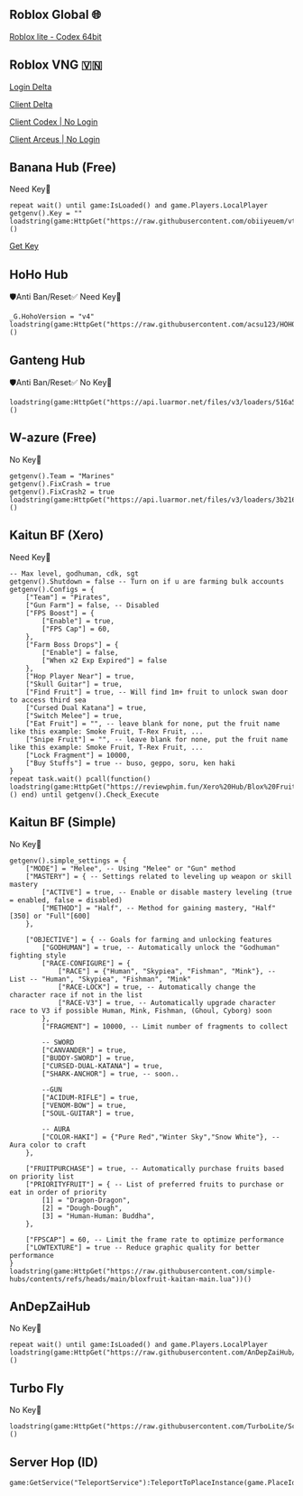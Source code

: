 Roblox Global 🌐
-
[Roblox lite - Codex 64bit](https://qiwi.gg/file/d45d9299-2)

Roblox VNG 🇻🇳
-
[Login Delta](https://www.mediafire.com/file/1xhmt5z5bfkw581/V2.654+ROBLOX+Login+VNG+_+CHU+ROBLOX.apk/file)

[Client Delta](https://modsfire.com/3wRbg87hg9Fu0rK)

[Client Codex | No Login](https://modsfire.com/ajo78gNxbQPNdQ4)

[Client Arceus | No Login](https://www.mediafire.com/file/8kbcgpmmpzm86am/Roblox_-_VNG_Arceus_X_NEO_Fix_Tr%25E1%25BA%25A9u_ROBLOX.apk/file)

Banana Hub (Free)
-
Need Key🔑
```
repeat wait() until game:IsLoaded() and game.Players.LocalPlayer 
getgenv().Key = "" 
loadstring(game:HttpGet("https://raw.githubusercontent.com/obiiyeuem/vthangsitink/main/BananaHub.lua"))()
```

[Get Key](https://ads.luarmor.net/get_key?for=VHFslhWdrPey)

HoHo Hub
-
🛡️Anti Ban/Reset✅
Need Key🔑
```
_G.HohoVersion = "v4"
loadstring(game:HttpGet("https://raw.githubusercontent.com/acsu123/HOHO_H/main/Loading_UI"))()
```

Ganteng Hub
-
🛡️Anti Ban/Reset✅
No Key🔑
```
loadstring(game:HttpGet("https://api.luarmor.net/files/v3/loaders/516a5669fc39b4945cd0609a08264505.lua"))()
```

W-azure (Free)
-
No Key🔑
```
getgenv().Team = "Marines"
getgenv().FixCrash = true
getgenv().FixCrash2 = true
loadstring(game:HttpGet("https://api.luarmor.net/files/v3/loaders/3b2169cf53bc6104dabe8e19562e5cc2.lua"))()
```

Kaitun BF (Xero)
-
Need Key🔑
```
-- Max level, godhuman, cdk, sgt
getgenv().Shutdown = false -- Turn on if u are farming bulk accounts
getgenv().Configs = {
    ["Team"] = "Pirates",
    ["Gun Farm"] = false, -- Disabled
    ["FPS Boost"] = {
        ["Enable"] = true,
        ["FPS Cap"] = 60,
    },
    ["Farm Boss Drops"] = {
        ["Enable"] = false,
        ["When x2 Exp Expired"] = false
    },
    ["Hop Player Near"] = true,
    ["Skull Guitar"] = true,
    ["Find Fruit"] = true, -- Will find 1m+ fruit to unlock swan door to access third sea
    ["Cursed Dual Katana"] = true,
    ["Switch Melee"] = true,
    ["Eat Fruit"] = "", -- leave blank for none, put the fruit name like this example: Smoke Fruit, T-Rex Fruit, ...
    ["Snipe Fruit"] = "", -- leave blank for none, put the fruit name like this example: Smoke Fruit, T-Rex Fruit, ...
    ["Lock Fragment"] = 10000,
    ["Buy Stuffs"] = true -- buso, geppo, soru, ken haki
}
repeat task.wait() pcall(function() loadstring(game:HttpGet("https://reviewphim.fun/Xero%20Hub/Blox%20Fruit/kaitun.lua"))() end) until getgenv().Check_Execute
```

Kaitun BF (Simple)
-
No Key🔑
```
getgenv().simple_settings = {
    ["MODE"] = "Melee", -- Using "Melee" or "Gun" method
    ["MASTERY"] = { -- Settings related to leveling up weapon or skill mastery
        ["ACTIVE"] = true, -- Enable or disable mastery leveling (true = enabled, false = disabled)
        ["METHOD"] = "Half", -- Method for gaining mastery, "Half"[350] or "Full"[600]
    },

    ["OBJECTIVE"] = { -- Goals for farming and unlocking features
        ["GODHUMAN"] = true, -- Automatically unlock the "Godhuman" fighting style
        ["RACE-CONFIGURE"] = {
            ["RACE"] = {"Human", "Skypiea", "Fishman", "Mink"}, -- List -- "Human", "Skypiea", "Fishman", "Mink"
            ["RACE-LOCK"] = true, -- Automatically change the character race if not in the list
            ["RACE-V3"] = true, -- Automatically upgrade character race to V3 if possible Human, Mink, Fishman, (Ghoul, Cyborg) soon
        },
        ["FRAGMENT"] = 10000, -- Limit number of fragments to collect

        -- SWORD
        ["CANVANDER"] = true,
        ["BUDDY-SWORD"] = true,
        ["CURSED-DUAL-KATANA"] = true,
        ["SHARK-ANCHOR"] = true, -- soon..

        --GUN
        ["ACIDUM-RIFLE"] = true,
        ["VENOM-BOW"] = true,
        ["SOUL-GUITAR"] = true,

        -- AURA
        ["COLOR-HAKI"] = {"Pure Red","Winter Sky","Snow White"}, -- Aura color to craft
    },

    ["FRUITPURCHASE"] = true, -- Automatically purchase fruits based on priority list
    ["PRIORITYFRUIT"] = { -- List of preferred fruits to purchase or eat in order of priority
        [1] = "Dragon-Dragon",
        [2] = "Dough-Dough",
        [3] = "Human-Human: Buddha",
    },

    ["FPSCAP"] = 60, -- Limit the frame rate to optimize performance
    ["LOWTEXTURE"] = true -- Reduce graphic quality for better performance
}
loadstring(game:HttpGet("https://raw.githubusercontent.com/simple-hubs/contents/refs/heads/main/bloxfruit-kaitan-main.lua"))()
```

AnDepZaiHub
-
No Key🔑
```
repeat wait() until game:IsLoaded() and game.Players.LocalPlayer 
loadstring(game:HttpGet("https://raw.githubusercontent.com/AnDepZaiHub/AnDepZaiHubBeta/refs/heads/main/AnDepZaiHubNewUpdated.lua"))()
```

Turbo Fly
-
No Key🔑
```
loadstring(game:HttpGet("https://raw.githubusercontent.com/TurboLite/Script/refs/heads/main/Fly.lua"))()
```

Server Hop (ID)
-
```
game:GetService("TeleportService"):TeleportToPlaceInstance(game.PlaceId,'')
```
